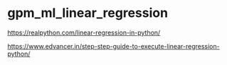 # gpm_ml_linear_regression
https://realpython.com/linear-regression-in-python/

https://www.edvancer.in/step-step-guide-to-execute-linear-regression-python/
